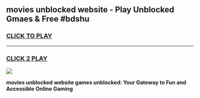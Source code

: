 
## movies unblocked website - Play Unblocked Gmaes & Free #bdshu
<h3>
<a href="https://news.freeplayer.one?title=movies_unblocked_website&ref=03M">CLICK TO PLAY</a></h3>
<hr>

<h3>
<a href="https://news.freeplayer.one?title=movies_unblocked_website&ref=03M">CLICK 2 PLAY</a>
  
</h3>

<a href="https://news.freeplayer.one?title=movies_unblocked_website&ref=03M"><img src="https://clearcache.store/games.png"></a>


**movies unblocked website games unblocked: Your Gateway to Fun and Accessible Online Gaming**
